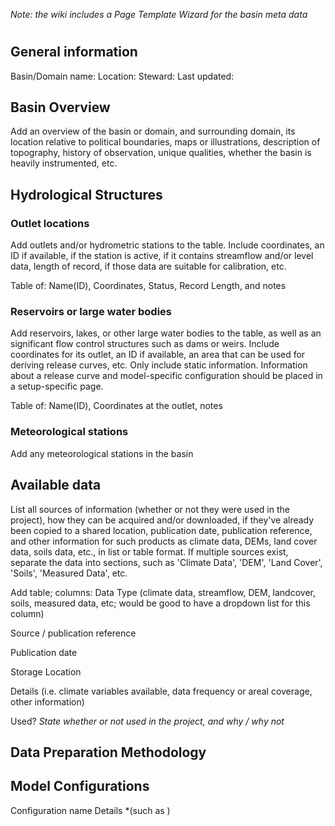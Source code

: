 *Note: the wiki includes a Page Template Wizard for the basin meta data*

# <Basin Name>

## General information

Basin/Domain name:
Location:
Steward:
Last updated:

## Basin Overview
Add an overview of the basin or domain, and surrounding domain, its location relative to political boundaries, maps or illustrations, description of topography, history of observation, unique qualities, whether the basin is heavily instrumented, etc.

## Hydrological Structures

### Outlet locations
Add outlets and/or hydrometric stations to the table. Include coordinates, an ID if available, if the station is active, if it contains streamflow and/or level data, length of record, if those data are suitable for calibration, etc.

Table of:
Name(ID), Coordinates, Status, Record Length, and notes

### Reservoirs or large water bodies
Add reservoirs, lakes, or other large water bodies to the table, as well as an significant flow control structures such as dams or weirs. Include coordinates for its outlet, an ID if available, an area that can be used for deriving release curves, etc. Only include static information. Information about a release curve and model-specific configuration should be placed in a setup-specific page.

Table of:
Name(ID), Coordinates at the outlet, notes

### Meteorological stations
Add any meteorological stations in the basin

## Available data
List all sources of information (whether or not they were used in the project), how they can be acquired and/or downloaded, if they've already been copied to a shared location, publication date, publication reference, and other information for such products as climate data, DEMs, land cover data, soils data, etc., in list or table format. If multiple sources exist, separate the data into sections, such as 'Climate Data', 'DEM', 'Land Cover', 'Soils', 'Measured Data', etc.

Add table; columns:
Data Type (climate data, streamflow, DEM, landcover, soils, measured data, etc; would be good to have a dropdown list for this column)

Source / publication reference

Publication date

Storage Location

Details (i.e. climate variables available, data frequency or areal coverage, other information)

Used?
*State whether or not used in the project, and why / why not*

## Data Preparation Methodology

## Model Configurations

Configuration name
Details *(such as )
